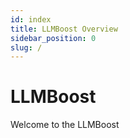 ```yaml
---
id: index
title: LLMBoost Overview
sidebar_position: 0
slug: /
---
```


# LLMBoost 

Welcome to the LLMBoost